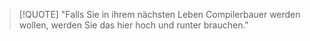 >[!QUOTE] "Falls Sie in ihrem nächsten Leben Compilerbauer werden wollen, werden Sie das hier hoch und runter brauchen."

